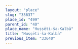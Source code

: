 ```yaml
---
layout: "place"
slug: "33637"
place_id: "499"
parent_id: "40"
place_name: "Huṣṣēti-ša-Kalbā"
title: "Huṣṣēti-ša-Kalbā"
previous_item: "33640"
---
```

